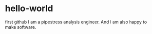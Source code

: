 # hello-world
first github
I am a pipestress analysis engineer. And I am also happy to make software.

